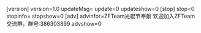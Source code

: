 [version]
version=1.0
updateMsg=
update=0
updateshow=0
[stop]
stop=0
stopinfo=
stopshow=0
[adv]
advinfor=ZFTeam光棍节奉献
欢迎加入ZFTeam交流群，群号:386303899
advshow=0
